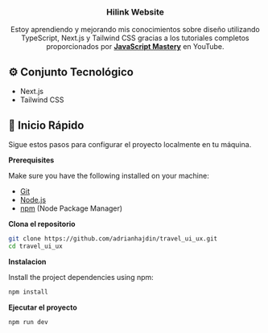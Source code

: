   <h3 align="center">Hilink Website</h3>

   <div align="center">

Estoy aprendiendo y mejorando mis conocimientos sobre diseño utilizando TypeScript, Next.js y Tailwind CSS gracias a los tutoriales completos proporcionados por <a href="https://www.youtube.com/@javascriptmastery/videos" target="_blank"><b>JavaScript Mastery</b></a> en YouTube.

  </div>

## <a name="tech-stack">⚙️ Conjunto Tecnológico </a>

- Next.js
- Tailwind CSS

## <a name="quick-start">🤸 Inicio Rápido</a>

Sigue estos pasos para configurar el proyecto localmente en tu máquina.

**Prerequisites**

Make sure you have the following installed on your machine:

- [Git](https://git-scm.com/)
- [Node.js](https://nodejs.org/en)
- [npm](https://www.npmjs.com/) (Node Package Manager)

**Clona el repositorio**

```bash
git clone https://github.com/adrianhajdin/travel_ui_ux.git
cd travel_ui_ux
```

**Instalacion**

Install the project dependencies using npm:

```bash
npm install
```

**Ejecutar el proyecto**

```bash
npm run dev
```